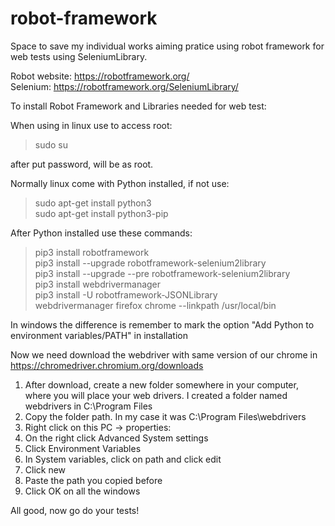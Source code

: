 # robot-framework
Space to save my individual works aiming pratice using robot framework for web tests using SeleniumLibrary.

Robot website: https://robotframework.org/ <br/>
Selenium: https://robotframework.org/SeleniumLibrary/

To install Robot Framework and Libraries needed for web test:

When using in linux use to access root:
>  sudo su 

after put password, will be as root.

Normally linux come with Python installed, if not use:

> sudo apt-get install python3 <br/>
> sudo apt-get install python3-pip

After Python installed use these commands:

> pip3 install robotframework <br/>
> pip3 install --upgrade robotframework-selenium2library <br/>
> pip3 install --upgrade --pre robotframework-selenium2library <br/>
> pip3 install webdrivermanager <br/>
> pip3 install -U robotframework-JSONLibrary <br/>
> webdrivermanager firefox chrome --linkpath /usr/local/bin <br/>

In windows the difference is remember to mark the option "Add Python to environment variables/PATH" in installation 

Now we need download the webdriver with same version of our chrome in https://chromedriver.chromium.org/downloads

1. After download, create a new folder somewhere in your computer, where you will place your web drivers. I created a folder named webdrivers in C:\Program Files
2. Copy the folder path. In my case it was C:\Program Files\webdrivers
3. Right click on this PC -> properties:
4. On the right click Advanced System settings
5. Click Environment Variables
6. In System variables, click on path and click edit
7. Click new
8. Paste the path you copied before
9. Click OK on all the windows

All good, now go do your tests!
